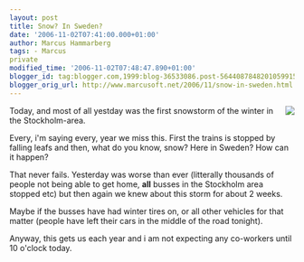 ```yaml
---
layout: post
title: Snow? In Sweden?
date: '2006-11-02T07:41:00.000+01:00'
author: Marcus Hammarberg
tags: - Marcus
private
modified_time: '2006-11-02T07:48:47.890+01:00'
blogger_id: tag:blogger.com,1999:blog-36533086.post-5644087848201059915
blogger_orig_url: http://www.marcusoft.net/2006/11/snow-in-sweden.html
---
```


[<img
src="http://photos1.blogger.com/blogger2/4958/4459/320/thorildsplan445.jpg"
style="FLOAT: right; MARGIN: 0px 0px 10px 10px; CURSOR: hand"
data-border="0" />](http://photos1.blogger.com/blogger2/4958/4459/1600/thorildsplan445.jpg)

<div>

Today, and most of all yestday was the first snowstorm of the winter in
the Stockholm-area.

</div>



<div>

</div>



<div>

Every, i'm saying every, year we miss this. First the trains is stopped
by falling leafs and then, what do you know, snow? Here in Sweden? How
can it happen?

</div>



<div>

</div>



<div>

That never fails. Yesterday was worse than ever (litterally thousands of
people not being able to get home, **all** busses in the Stockholm area
stopped etc) but then again we knew about this storm for about 2 weeks.

</div>



<div>

</div>



<div>

Maybe if the busses have had winter tires on, or all other vehicles for
that matter (people have left their cars in the middle of the road
tonight).

</div>



<div>

</div>



<div>

Anyway, this gets us each year and i am not expecting any co-workers
until 10 o'clock today.

</div>
